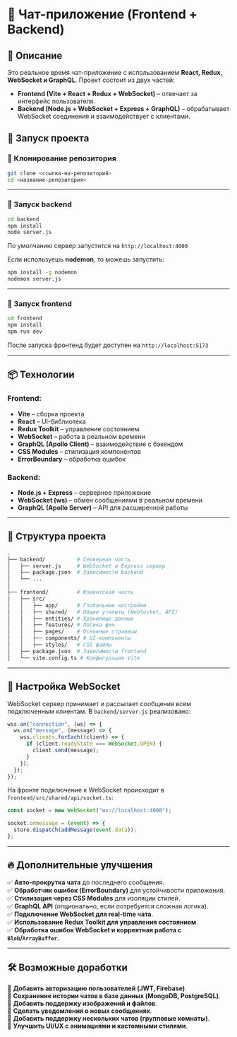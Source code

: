 # 📌 Чат-приложение (Frontend + Backend)

## 📖 Описание
Это реальное время чат-приложение с использованием **React, Redux, WebSocket и GraphQL**. 
Проект состоит из двух частей:
- **Frontend (Vite + React + Redux + WebSocket)** – отвечает за интерфейс пользователя.
- **Backend (Node.js + WebSocket + Express + GraphQL)** – обрабатывает WebSocket соединения и взаимодействует с клиентами.

## 🚀 Запуск проекта

### 🔹 Клонирование репозитория
```sh
git clone <ссылка-на-репозиторий>
cd <название-репозитория>
```

---
### 🔹 Запуск backend
```sh
cd backend
npm install
node server.js
```
По умолчанию сервер запустится на `http://localhost:4000`

Если используешь **nodemon**, то можешь запустить:
```sh
npm install -g nodemon
nodemon server.js
```

---
### 🔹 Запуск frontend
```sh
cd frontend
npm install
npm run dev
```
После запуска фронтенд будет доступен на `http://localhost:5173`

---
## 📦 Технологии
### **Frontend:**
- **Vite** – сборка проекта
- **React** – UI-библиотека
- **Redux Toolkit** – управление состоянием
- **WebSocket** – работа в реальном времени
- **GraphQL (Apollo Client)** – взаимодействие с бэкендом
- **CSS Modules** – стилизация компонентов
- **ErrorBoundary** – обработка ошибок

### **Backend:**
- **Node.js + Express** – серверное приложение
- **WebSocket (ws)** – обмен сообщениями в реальном времени
- **GraphQL (Apollo Server)** – API для расширенной работы

---
## 📂 Структура проекта
```sh
.
├── backend/          # Серверная часть
│   ├── server.js     # WebSocket и Express сервер
│   ├── package.json  # Зависимости backend
│   └── ...          
│
├── frontend/         # Клиентская часть
│   ├── src/
│   │   ├── app/      # Глобальные настройки
│   │   ├── shared/   # Общие утилиты (WebSocket, API)
│   │   ├── entities/ # Хранилище данных
│   │   ├── features/ # Логика фич
│   │   ├── pages/    # Основные страницы
│   │   ├── components/ # UI-компоненты
│   │   ├── styles/   # CSS файлы
│   ├── package.json  # Зависимости frontend
│   └── vite.config.ts # Конфигурация Vite
```

---
## 🔧 Настройка WebSocket
WebSocket сервер принимает и рассылает сообщения всем подключенным клиентам. 
В `backend/server.js` реализовано:
```js
wss.on("connection", (ws) => {
  ws.on("message", (message) => {
    wss.clients.forEach((client) => {
      if (client.readyState === WebSocket.OPEN) {
        client.send(message);
      }
    });
  });
});
```

На фронте подключение к WebSocket происходит в `frontend/src/shared/api/socket.ts`:
```ts
const socket = new WebSocket("ws://localhost:4000");

socket.onmessage = (event) => {
  store.dispatch(addMessage(event.data));
};
```

---
## 🔥 Дополнительные улучшения
✅ **Авто-прокрутка чата** до последнего сообщения.  
✅ **Обработчик ошибок (ErrorBoundary)** для устойчивости приложения.  
✅ **Стилизация через CSS Modules** для изоляции стилей.  
✅ **GraphQL API** (опционально, если потребуется сложная логика).  
✅ **Подключение WebSocket для real-time чата**.  
✅ **Использование Redux Toolkit для управления состоянием**.  
✅ **Обработка ошибок WebSocket и корректная работа с `Blob`/`ArrayBuffer`**.  

---
## 🛠 Возможные доработки
📌 **Добавить авторизацию пользователей (JWT, Firebase)**.  
📌 **Сохранение истории чатов в базе данных (MongoDB, PostgreSQL)**.  
📌 **Добавить поддержку изображений и файлов**.  
📌 **Сделать уведомления о новых сообщениях**.  
📌 **Добавить поддержку нескольких чатов (групповые комнаты)**.  
📌 **Улучшить UI/UX с анимациями и кастомными стилями**.  




